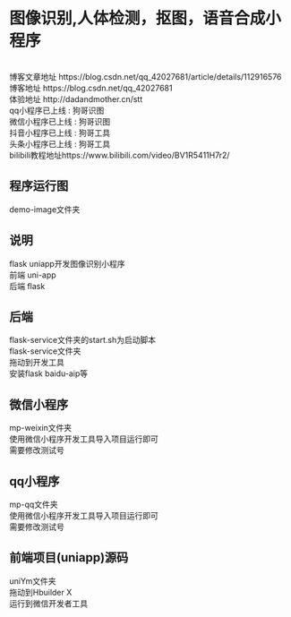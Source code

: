 # 图像识别,人体检测，抠图，语音合成小程序

<br />
博客文章地址 https://blog.csdn.net/qq_42027681/article/details/112916576
<br />
博客地址 https://blog.csdn.net/qq_42027681
<br />
体验地址
http://dadandmother.cn/stt
<br />
qq小程序已上线 : 狗哥识图
<br />
微信小程序已上线 : 狗哥识图
<br />
抖音小程序已上线 : 狗哥工具
<br />
头条小程序已上线 : 狗哥工具
<br />
bilibili教程地址https://www.bilibili.com/video/BV1R5411H7r2/
<br />

## 程序运行图

demo-image文件夹
<br />

## 说明

flask uniapp开发图像识别小程序
<br />
前端 uni-app
<br />
后端 flask
<br />

## 后端

flask-service文件夹的start.sh为启动脚本
<br />
flask-service文件夹
<br />
拖动到开发工具
<br />
安装flask baidu-aip等
<br />

## 微信小程序

mp-weixin文件夹
<br />
使用微信小程序开发工具导入项目运行即可
<br />
需要修改测试号
<br />

## qq小程序

mp-qq文件夹
<br />
使用微信小程序开发工具导入项目运行即可
<br />
需要修改测试号
<br />

## 前端项目(uniapp)源码

uniYm文件夹
<br />
拖动到Hbuilder X
<br />
运行到微信开发者工具
<br />
